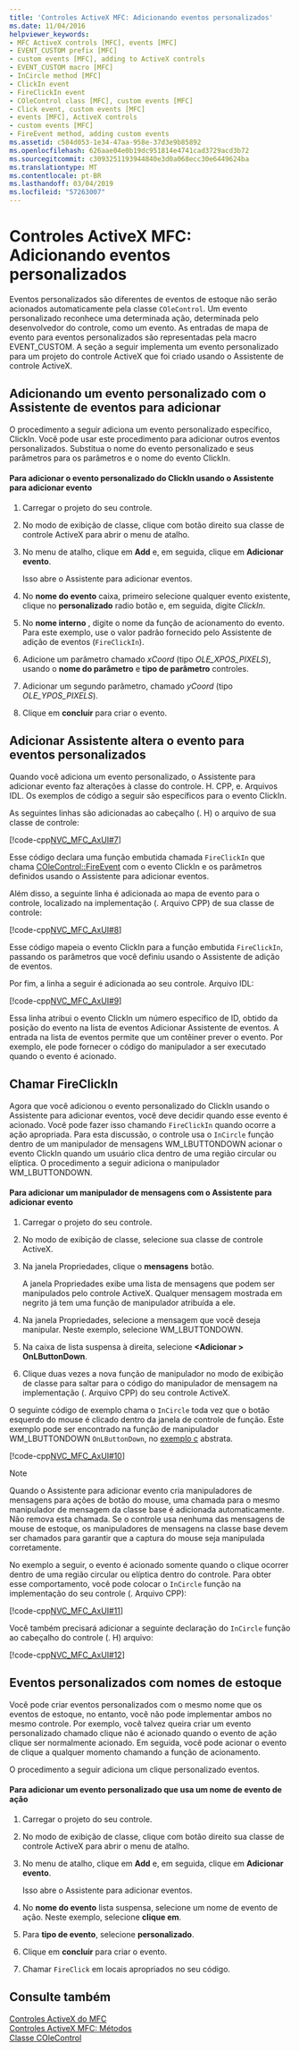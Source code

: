 ```yaml
---
title: 'Controles ActiveX MFC: Adicionando eventos personalizados'
ms.date: 11/04/2016
helpviewer_keywords:
- MFC ActiveX controls [MFC], events [MFC]
- EVENT_CUSTOM prefix [MFC]
- custom events [MFC], adding to ActiveX controls
- EVENT_CUSTOM macro [MFC]
- InCircle method [MFC]
- ClickIn event
- FireClickIn event
- COleControl class [MFC], custom events [MFC]
- Click event, custom events [MFC]
- events [MFC], ActiveX controls
- custom events [MFC]
- FireEvent method, adding custom events
ms.assetid: c584d053-1e34-47aa-958e-37d3e9b85892
ms.openlocfilehash: 626aae04e0b19dc951814e4741cad3729acd3b72
ms.sourcegitcommit: c3093251193944840e3d0a068ecc30e6449624ba
ms.translationtype: MT
ms.contentlocale: pt-BR
ms.lasthandoff: 03/04/2019
ms.locfileid: "57263007"
---
```

# <a name="mfc-activex-controls-adding-custom-events"></a>Controles ActiveX MFC: Adicionando eventos personalizados

Eventos personalizados são diferentes de eventos de estoque não serão acionados automaticamente pela classe `COleControl`. Um evento personalizado reconhece uma determinada ação, determinada pelo desenvolvedor do controle, como um evento. As entradas de mapa de evento para eventos personalizados são representadas pela macro EVENT_CUSTOM. A seção a seguir implementa um evento personalizado para um projeto do controle ActiveX que foi criado usando o Assistente de controle ActiveX.

##  <a name="_core_adding_a_custom_event_with_classwizard"></a> Adicionando um evento personalizado com o Assistente de eventos para adicionar

O procedimento a seguir adiciona um evento personalizado específico, ClickIn. Você pode usar este procedimento para adicionar outros eventos personalizados. Substitua o nome do evento personalizado e seus parâmetros para os parâmetros e o nome do evento ClickIn.

#### <a name="to-add-the-clickin-custom-event-using-the-add-event-wizard"></a>Para adicionar o evento personalizado do ClickIn usando o Assistente para adicionar evento

1. Carregar o projeto do seu controle.

1. No modo de exibição de classe, clique com botão direito sua classe de controle ActiveX para abrir o menu de atalho.

1. No menu de atalho, clique em **Add** e, em seguida, clique em **Adicionar evento**.

   Isso abre o Assistente para adicionar eventos.

1. No **nome do evento** caixa, primeiro selecione qualquer evento existente, clique no **personalizado** radio botão e, em seguida, digite *ClickIn*.

1. No **nome interno** , digite o nome da função de acionamento do evento. Para este exemplo, use o valor padrão fornecido pelo Assistente de adição de eventos (`FireClickIn`).

1. Adicione um parâmetro chamado *xCoord* (tipo *OLE_XPOS_PIXELS*), usando o **nome do parâmetro** e **tipo de parâmetro** controles.

1. Adicionar um segundo parâmetro, chamado *yCoord* (tipo *OLE_YPOS_PIXELS*).

1. Clique em **concluir** para criar o evento.

##  <a name="_core_classwizard_changes_for_custom_events"></a> Adicionar Assistente altera o evento para eventos personalizados

Quando você adiciona um evento personalizado, o Assistente para adicionar evento faz alterações à classe do controle. H. CPP, e. Arquivos IDL. Os exemplos de código a seguir são específicos para o evento ClickIn.

As seguintes linhas são adicionadas ao cabeçalho (. H) o arquivo de sua classe de controle:

[!code-cpp[NVC_MFC_AxUI#7](../mfc/codesnippet/cpp/mfc-activex-controls-adding-custom-events_1.h)]

Esse código declara uma função embutida chamada `FireClickIn` que chama [COleControl::FireEvent](../mfc/reference/colecontrol-class.md#fireevent) com o evento ClickIn e os parâmetros definidos usando o Assistente para adicionar eventos.

Além disso, a seguinte linha é adicionada ao mapa de evento para o controle, localizado na implementação (. Arquivo CPP) de sua classe de controle:

[!code-cpp[NVC_MFC_AxUI#8](../mfc/codesnippet/cpp/mfc-activex-controls-adding-custom-events_2.cpp)]

Esse código mapeia o evento ClickIn para a função embutida `FireClickIn`, passando os parâmetros que você definiu usando o Assistente de adição de eventos.

Por fim, a linha a seguir é adicionada ao seu controle. Arquivo IDL:

[!code-cpp[NVC_MFC_AxUI#9](../mfc/codesnippet/cpp/mfc-activex-controls-adding-custom-events_3.idl)]

Essa linha atribui o evento ClickIn um número específico de ID, obtido da posição do evento na lista de eventos Adicionar Assistente de eventos. A entrada na lista de eventos permite que um contêiner prever o evento. Por exemplo, ele pode fornecer o código do manipulador a ser executado quando o evento é acionado.

##  <a name="_core_calling_fireclickin"></a> Chamar FireClickIn

Agora que você adicionou o evento personalizado do ClickIn usando o Assistente para adicionar eventos, você deve decidir quando esse evento é acionado. Você pode fazer isso chamando `FireClickIn` quando ocorre a ação apropriada. Para esta discussão, o controle usa o `InCircle` função dentro de um manipulador de mensagens WM_LBUTTONDOWN acionar o evento ClickIn quando um usuário clica dentro de uma região circular ou elíptica. O procedimento a seguir adiciona o manipulador WM_LBUTTONDOWN.

#### <a name="to-add-a-message-handler-with-the-add-event-wizard"></a>Para adicionar um manipulador de mensagens com o Assistente para adicionar evento

1. Carregar o projeto do seu controle.

1. No modo de exibição de classe, selecione sua classe de controle ActiveX.

1. Na janela Propriedades, clique o **mensagens** botão.

   A janela Propriedades exibe uma lista de mensagens que podem ser manipulados pelo controle ActiveX. Qualquer mensagem mostrada em negrito já tem uma função de manipulador atribuída a ele.

1. Na janela Propriedades, selecione a mensagem que você deseja manipular. Neste exemplo, selecione WM_LBUTTONDOWN.

1. Na caixa de lista suspensa à direita, selecione  **\<Adicionar > OnLButtonDown**.

1. Clique duas vezes a nova função de manipulador no modo de exibição de classe para saltar para o código do manipulador de mensagem na implementação (. Arquivo CPP) do seu controle ActiveX.

O seguinte código de exemplo chama o `InCircle` toda vez que o botão esquerdo do mouse é clicado dentro da janela de controle de função. Este exemplo pode ser encontrado na função de manipulador WM_LBUTTONDOWN `OnLButtonDown`, no [exemplo c](../visual-cpp-samples.md) abstrata.

[!code-cpp[NVC_MFC_AxUI#10](../mfc/codesnippet/cpp/mfc-activex-controls-adding-custom-events_4.cpp)]

> [!NOTE]
>  Quando o Assistente para adicionar evento cria manipuladores de mensagens para ações de botão do mouse, uma chamada para o mesmo manipulador de mensagem da classe base é adicionada automaticamente. Não remova esta chamada. Se o controle usa nenhuma das mensagens de mouse de estoque, os manipuladores de mensagens na classe base devem ser chamados para garantir que a captura do mouse seja manipulada corretamente.

No exemplo a seguir, o evento é acionado somente quando o clique ocorrer dentro de uma região circular ou elíptica dentro do controle. Para obter esse comportamento, você pode colocar o `InCircle` função na implementação do seu controle (. Arquivo CPP):

[!code-cpp[NVC_MFC_AxUI#11](../mfc/codesnippet/cpp/mfc-activex-controls-adding-custom-events_5.cpp)]

Você também precisará adicionar a seguinte declaração do `InCircle` função ao cabeçalho do controle (. H) arquivo:

[!code-cpp[NVC_MFC_AxUI#12](../mfc/codesnippet/cpp/mfc-activex-controls-adding-custom-events_6.h)]

##  <a name="_core_custom_events_with_stock_names"></a> Eventos personalizados com nomes de estoque

Você pode criar eventos personalizados com o mesmo nome que os eventos de estoque, no entanto, você não pode implementar ambos no mesmo controle. Por exemplo, você talvez queira criar um evento personalizado chamado clique não é acionado quando o evento de ação clique ser normalmente acionado. Em seguida, você pode acionar o evento de clique a qualquer momento chamando a função de acionamento.

O procedimento a seguir adiciona um clique personalizado eventos.

#### <a name="to-add-a-custom-event-that-uses-a-stock-event-name"></a>Para adicionar um evento personalizado que usa um nome de evento de ação

1. Carregar o projeto do seu controle.

1. No modo de exibição de classe, clique com botão direito sua classe de controle ActiveX para abrir o menu de atalho.

1. No menu de atalho, clique em **Add** e, em seguida, clique em **Adicionar evento**.

   Isso abre o Assistente para adicionar eventos.

1. No **nome do evento** lista suspensa, selecione um nome de evento de ação. Neste exemplo, selecione **clique em**.

1. Para **tipo de evento**, selecione **personalizado**.

1. Clique em **concluir** para criar o evento.

1. Chamar `FireClick` em locais apropriados no seu código.

## <a name="see-also"></a>Consulte também

[Controles ActiveX do MFC](../mfc/mfc-activex-controls.md)<br/>
[Controles ActiveX MFC: Métodos](../mfc/mfc-activex-controls-methods.md)<br/>
[Classe COleControl](../mfc/reference/colecontrol-class.md)
